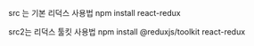 src 는 기본 리덕스 사용법
npm install react-redux



src2는 리덕스 툴킷 사용법
npm install @reduxjs/toolkit react-redux
